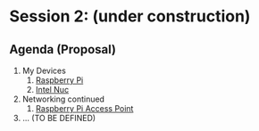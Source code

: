# Session 2: (under construction)

## Agenda (Proposal)

1. My Devices
    1. [Raspberry Pi](../topics/raspberry_pi/README.md)
    2. [Intel Nuc](../topics/intel_nuc/README.md)
2. Networking continued
    1. [Raspberry Pi Access Point](../topics/raspberry_pi_access_point/README.md)
3. ... (TO BE DEFINED)
